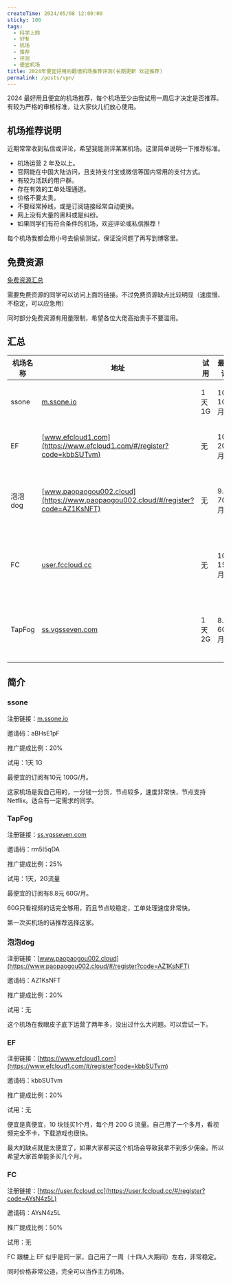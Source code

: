 ```yaml
---
createTime: 2024/05/08 12:00:00
sticky: 100
tags:
  - 科学上网
  - VPN
  - 机场
  - 推荐
  - 评测
  - 便宜机场
title: 2024年便宜好用的翻墙机场推荐评测(长期更新 欢迎推荐)
permalink: /posts/vpn/
---
```


2024 最好用且便宜的机场推荐，每个机场至少由我试用一周后才决定是否推荐。 有较为严格的审核标准，让大家伙儿们放心使用。

<!-- more -->

## 机场推荐说明

近期常常收到私信或评论，希望我能测评某某机场。这里简单说明一下推荐标准。

- 机场运营 2 年及以上。
- 官网能在中国大陆访问，且支持支付宝或微信等国内常用的支付方式。
- 有较为活跃的用户群。
- 存在有效的工单处理通道。
- 价格不要太贵。
- 不要经常掉线，或是订阅链接经常自动更换。
- 网上没有大量的黑料或是纠纷。
- 如果同学们有符合条件的机场，欢迎评论或私信推荐！

每个机场我都会用小号去偷偷测试，保证没问题了再写到博客里。

## 免费资源

[免费资源汇总]()

需要免费资源的同学可以访问上面的链接。不过免费资源缺点比较明显（速度慢、不稳定，可以应急用）

同时部分免费资源有用量限制，希望各位大佬高抬贵手不要滥用。

## 汇总


|机场名称|地址|试用|最便宜订阅|备注|
|---|---|---|--|---|
|ssone|[m.ssone.io](https://hello-ssone.com/register?aff=aBHsE1pF)| 1天 1G |10元 100G/月|正常访问|
|EF|[www.efcloud1.com](https://www.efcloud1.com/#/register?code=kbbSUTvm)|无|10 元 200G/月|正常访问|
|泡泡dog|[www.paopaogou002.cloud](https://www.paopaogou002.cloud/#/register?code=AZ1KsNFT)|无|9.9 元 70G/月|需要代理访问|
|FC|[user.fccloud.cc](https://user.fccloud.cc/#/register?code=AYsN4z5L)|无|10 元 150G/月|需要代理访问|
|TapFog|[ss.vgsseven.com](https://ss.vgsseven.com/#/register?code=rm5I5qDA)|1天 2G|8.8 元 60G/月|暂时无法注册|

## 简介

### ssone

注册链接：[m.ssone.io](https://hello-ssone.com/register?aff=aBHsE1pF)

邀请码：aBHsE1pF

推广提成比例：20%

试用：1天 1G

最便宜的订阅有10元 100G/月。

这家机场是我自己用的，一分钱一分货，节点较多，速度非常快，节点支持 Netflix。适合有一定需求的同学。

### TapFog

注册链接：[ss.vgsseven.com](https://ss.vgsseven.com/#/register?code=rm5I5qDA)

邀请码：rm5I5qDA

推广提成比例：25%

试用：1天，2G流量

最便宜的订阅有8.8元 60G/月。

60G只看视频的话完全够用，而且节点较稳定，工单处理速度非常快。

第一次买机场的话推荐选择这家。

### 泡泡dog

注册链接：[www.paopaogou002.cloud](https://www.paopaogou002.cloud/#/register?code=AZ1KsNFT)

邀请码：AZ1KsNFT

推广提成比例：20%

试用：无

这个机场在我眼皮子底下运营了两年多，没出过什么大问题。可以尝试一下。

### EF

注册链接：[https://www.efcloud1.com](https://www.efcloud1.com/#/register?code=kbbSUTvm)

邀请码：kbbSUTvm

推广提成比例：20%

试用：无

便宜是真便宜，10 块钱买1个月，每个月 200 G 流量。自己用了一个多月，看视频完全不卡，下载游戏也很快。

最大的缺点就是太便宜了，如果大家都买这个机场会导致我拿不到多少佣金。所以希望大家首单能多买几个月。

### FC

注册链接：[https://user.fccloud.cc](https://user.fccloud.cc/#/register?code=AYsN4z5L)

邀请码：AYsN4z5L

推广提成比例：50%

试用：无

FC 跟楼上 EF 似乎是同一家，自己用了一周（十四人大期间）左右，非常稳定。

同时价格非常公道，完全可以当作主力机场。
